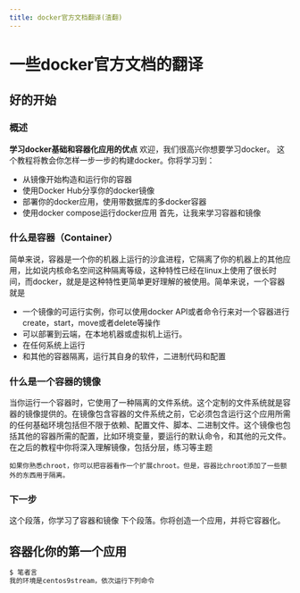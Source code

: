 ```yaml
---
title: docker官方文档翻译(渣翻)
---
```



# 一些docker官方文档的翻译
## 好的开始
### 概述
**学习docker基础和容器化应用的优点**
欢迎，我们很高兴你想要学习docker。
这个教程将教会你怎样一步一步的构建docker。你将学习到：
- 从镜像开始构造和运行你的容器
- 使用Docker Hub分享你的docker镜像
- 部署你的docker应用，使用带数据库的多docker容器
- 使用docker compose运行docker应用
首先，让我来学习容器和镜像
### 什么是容器（Container）
简单来说，容器是一个你的机器上运行的沙盒进程，它隔离了你的机器上的其他应用，比如说内核命名空间这种隔离等级，这种特性已经在linux上使用了很长时间，而docker，就是是这种特性更简单更好理解的被使用。简单来说，一个容器就是
- 一个镜像的可运行实例，你可以使用docker API或者命令行来对一个容器进行create，start，move或者delete等操作
- 可以部署到云端，在本地机器或虚拟机上运行。
- 在任何系统上运行
- 和其他的容器隔离，运行其自身的软件，二进制代码和配置

### 什么是一个容器的镜像
当你运行一个容器时，它使用了一种隔离的文件系统。这个定制的文件系统就是容器的镜像提供的。在镜像包含容器的文件系统之前，它必须包含运行这个应用所需的任何基础环境包括但不限于依赖、配置文件、脚本、二进制文件。这个镜像也包括其他的容器所需的配置，比如环境变量，要运行的默认命令，和其他的元文件。
在之后的教程中你将深入理解镜像，包括分层，练习等主题

```note
如果你熟悉chroot，你可以把容器看作一个扩展chroot。但是，容器比chroot添加了一些额外的东西用于隔离。
```
### 下一步
这个段落，你学习了容器和镜像
下个段落。你将创造一个应用，并将它容器化。

## 容器化你的第一个应用


```bash
$ 笔者言
我的环境是centos9stream，依次运行下列命令
```




